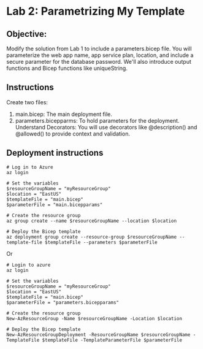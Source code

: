 # Lab 2: Parametrizing My Template
## Objective: 
Modify the solution from Lab 1 to include a parameters.bicep file. You will parameterize the web app name, app service plan, location, and include a secure parameter for the database password. We'll also introduce output functions and Bicep functions like uniqueString.

## Instructions
Create two files:
1. main.bicep: The main deployment file.
2. parameters.bicepparms: To hold parameters for the deployment.
Understand Decorators: You will use decorators like @description() and @allowed() to provide context and validation.

## Deployment instructions

```pwsh
# Log in to Azure
az login

# Set the variables
$resourceGroupName = "myResourceGroup"
$location = "EastUS"
$templateFile = "main.bicep"
$parameterFile = "main.bicepparams"

# Create the resource group
az group create --name $resourceGroupName --location $location

# Deploy the Bicep template
az deployment group create --resource-group $resourceGroupName --template-file $templateFile --parameters $parameterFile
```
Or

```pwsh
# Login to azure
az login

# Set the variables
$resourceGroupName = "myResourceGroup"
$location = "EastUS"
$templateFile = "main.bicep"
$parameterFile = "parameters.bicepparams"

# Create the resource group
New-AzResourceGroup -Name $resourceGroupName -Location $location

# Deploy the Bicep template
New-AzResourceGroupDeployment -ResourceGroupName $resourceGroupName -TemplateFile $templateFile -TemplateParameterFile $parameterFile
```